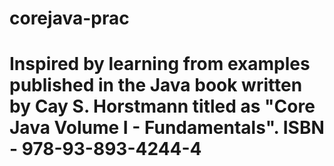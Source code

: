 # corejava-prac
# Inspired by learning from examples published in the Java book written by Cay S. Horstmann titled as "Core Java Volume I - Fundamentals". ISBN - 978-93-893-4244-4
